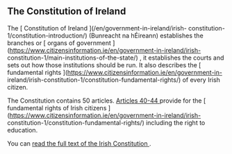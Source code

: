 ##  The Constitution of Ireland

The [ Constitution of Ireland ](/en/government-in-ireland/irish-
constitution-1/constitution-introduction/) (Bunreacht na hÉireann) establishes
the branches or [ organs of government
](https://www.citizensinformation.ie/en/government-in-ireland/irish-
constitution-1/main-institutions-of-the-state/) , it establishes the courts
and sets out how those institutions should be run. It also describes the [
fundamental rights ](https://www.citizensinformation.ie/en/government-in-
ireland/irish-constitution-1/constitution-fundamental-rights/) of every Irish
citizen.

The Constitution contains 50 articles. [ Articles 40-44
](https://www.irishstatutebook.ie/eli/cons/en/html#part13) provide for the [
fundamental rights of Irish citizens
](https://www.citizensinformation.ie/en/government-in-ireland/irish-
constitution-1/constitution-fundamental-rights/) including the right to
education.

You can [ read the full text of the Irish Constitution
](http://www.irishstatutebook.ie/eli/cons/en/html) .
